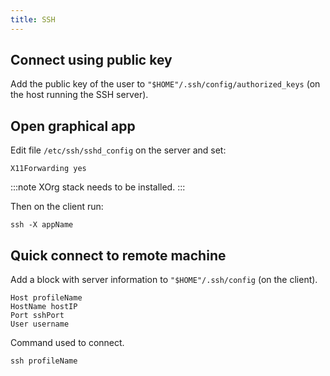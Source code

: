 ```yaml
---
title: SSH
---
```


## Connect using public key

Add the public key of the user to `"$HOME"/.ssh/config/authorized_keys` (on the host running the SSH server).

## Open graphical app

Edit file `/etc/ssh/sshd_config` on the server and set:

```
X11Forwarding yes
```

:::note
XOrg stack needs to be installed.
:::

Then on the client run:

```
ssh -X appName
```

## Quick connect to remote machine

Add a block with server information to `"$HOME"/.ssh/config` (on the client).

```
Host profileName
HostName hostIP
Port sshPort
User username
```

Command used to connect.

```
ssh profileName
```
